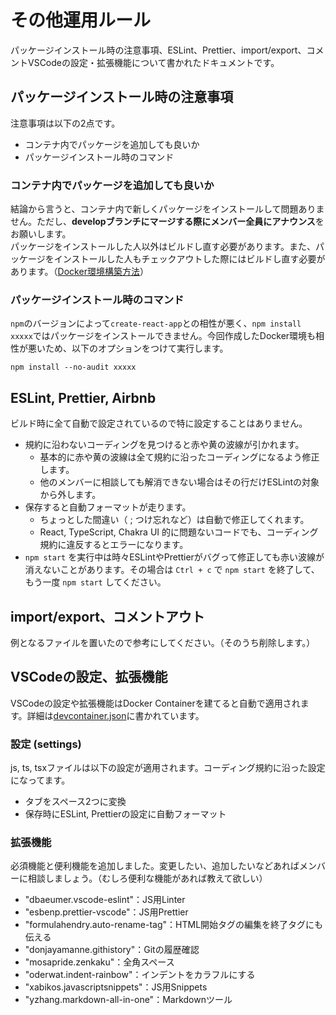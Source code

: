 # その他運用ルール
パッケージインストール時の注意事項、ESLint、Prettier、import/export、コメントVSCodeの設定・拡張機能について書かれたドキュメントです。 

## パッケージインストール時の注意事項
注意事項は以下の2点です。

- コンテナ内でパッケージを追加しても良いか
- パッケージインストール時のコマンド


### コンテナ内でパッケージを追加しても良いか

結論から言うと、コンテナ内で新しくパッケージをインストールして問題ありません。ただし、**developブランチにマージする際にメンバー全員にアナウンス**をお願いします。  
パッケージをインストールした人以外はビルドし直す必要があります。また、パッケージをインストールした人もチェックアウトした際にはビルドし直す必要があります。（[Docker環境構築方法](./DockerOperation.md)）


### パッケージインストール時のコマンド

`npm`のバージョンによって`create-react-app`との相性が悪く、`npm install xxxxx`ではパッケージをインストールできません。今回作成したDocker環境も相性が悪いため、以下のオプションをつけて実行します。

```
npm install --no-audit xxxxx
```

## ESLint, Prettier, Airbnb
ビルド時に全て自動で設定されているので特に設定することはありません。
- 規約に沿わないコーディングを見つけると赤や黄の波線が引かれます。
  - 基本的に赤や黄の波線は全て規約に沿ったコーディングになるよう修正します。
  - 他のメンバーに相談しても解消できない場合はその行だけESLintの対象から外します。
- 保存すると自動フォーマットが走ります。
  - ちょっとした間違い（ ; つけ忘れなど）は自動で修正してくれます。
  - React, TypeScript, Chakra UI 的に問題ないコードでも、コーディング規約に違反するとエラーになります。
- `npm start` を実行中は時々ESLintやPrettierがバグって修正しても赤い波線が消えないことがあります。その場合は `Ctrl + c` で `npm start` を終了して、もう一度 `npm start` してください。


## import/export、コメントアウト
例となるファイルを置いたので参考にしてください。（そのうち削除します。）

## VSCodeの設定、拡張機能
VSCodeの設定や拡張機能はDocker Containerを建てると自動で適用されます。詳細は[devcontainer.json](../.devcontainer/devcontainer.json)に書かれています。

### 設定 (settings)
js, ts, tsxファイルは以下の設定が適用されます。コーディング規約に沿った設定になってます。

- タブをスペース2つに変換
- 保存時にESLint, Prettierの設定に自動フォーマット

### 拡張機能
必須機能と便利機能を追加しました。変更したい、追加したいなどあればメンバーに相談しましょう。（むしろ便利な機能があれば教えて欲しい）

- "dbaeumer.vscode-eslint"：JS用Linter
- "esbenp.prettier-vscode"：JS用Prettier
- "formulahendry.auto-rename-tag"：HTML開始タグの編集を終了タグにも伝える
- "donjayamanne.githistory"：Gitの履歴確認
- "mosapride.zenkaku"：全角スペース
- "oderwat.indent-rainbow"：インデントをカラフルにする
- "xabikos.javascriptsnippets"：JS用Snippets
- "yzhang.markdown-all-in-one"：Markdownツール